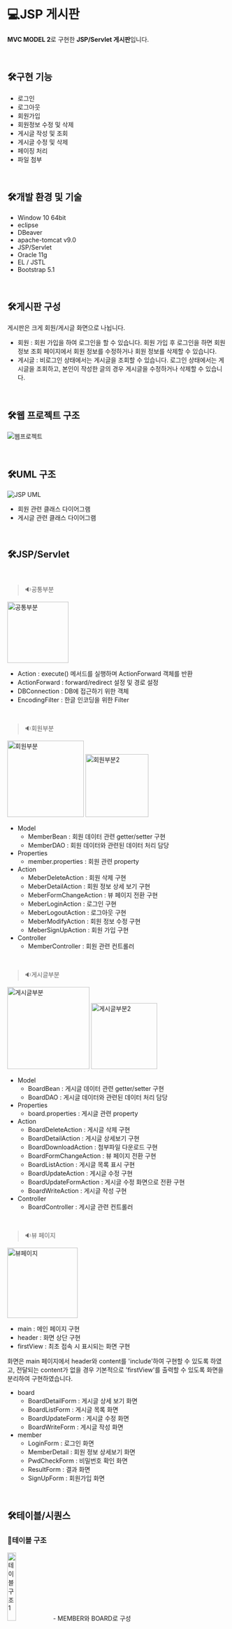 # 💻JSP 게시판
**MVC MODEL 2**로 구현한 **JSP/Servlet 게시판**입니다.

<br>

## 🛠구현 기능

 - 로그인
 - 로그아웃
 - 회원가입
 - 회원정보 수정 및 삭제
 - 게시글 작성 및 조회
 - 게시글 수정 및 삭제
 - 페이징 처리
 - 파일 첨부

<br>

## 🛠개발 환경 및 기술

 - Window 10 64bit
 - eclipse
 - DBeaver
 - apache-tomcat v9.0
 - JSP/Servlet
 - Oracle 11g
 - EL / JSTL
 - Bootstrap 5.1
 
<br>

## 🛠게시판 구성

게시판은 크게 회원/게시글 화면으로 나뉩니다.

 - 회원 : 회원 가입을 하여 로그인을 할 수 있습니다. 회원 가입 후 로그인을 하면 회원 정보 조회 페이지에서 회원 정보를 수정하거나 회원 정보를 삭제할 수 있습니다.
 - 게시글 : 비로그인 상태에서는 게시글을 조회할 수 있습니다. 로그인 상태에서는 게시글을 조회하고, 본인이 작성한 글의 경우 게시글을 수정하거나 삭제할 수 있습니다.
 
 
 <br>

## 🛠웹 프로젝트 구조
![웹프로젝트](https://user-images.githubusercontent.com/92250627/150120415-ace249a4-7da2-4513-9b1b-5f787e0725be.png)

<br>

## 🛠UML 구조
![JSP UML](https://user-images.githubusercontent.com/92250627/150120481-b9d58c1c-7dfd-4210-802e-9ce5993987c0.gif)

 - 회원 관련 클래스 다이어그램
 - 게시글 관련 클래스 다이어그램
<br>

## 🛠JSP/Servlet

<br>

> 🔉공통부분
<img width="140" alt="공통부분" src="https://user-images.githubusercontent.com/92250627/150121893-322191e2-230d-4774-bff2-0db64a298cbc.PNG">

<br>

 - Action : execute() 메서드를 실행하며 ActionForward 객체를 반환
 - ActionForward : forward/redirect 설정 및 경로 설정
 - DBConnection : DB에 접근하기 위한 객체
 - EncodingFilter : 한글 인코딩을 위한 Filter
 
<br>

> 🔉회원부분
<img width="175" alt="회원부분" src="https://user-images.githubusercontent.com/92250627/150121774-247c3285-92b4-4894-89ea-47e33aa99dee.PNG">
<img width="144" alt="회원부분2" src="https://user-images.githubusercontent.com/92250627/150121796-883ede90-5ef0-4d06-9d05-7f359ddf1932.PNG">

<br>

 - Model
	 - MemberBean : 회원 데이터 관련 getter/setter 구현
	 - MemberDAO : 회원 데이터와 관련된 데이터 처리 담당
 - Properties
	 - member.properties : 회원 관련 property
 - Action
	 - MeberDeleteAction : 회원 삭제 구현
	 - MeberDetailAction : 회원 정보 상세 보기 구현
	 - MeberFormChangeAction : 뷰 페이지 전환 구현
	 - MeberLoginAction : 로그인 구현
	 - MeberLogoutAction : 로그아웃 구현
	 - MeberModifyAction : 회원 정보 수정 구현
	 - MeberSignUpAction : 회원 가입 구현
 - Controller
	 - MemberController : 회원 관련 컨트롤러
	 
<br>

> 🔉게시글부분
<img width="188" alt="게시글부분" src="https://user-images.githubusercontent.com/92250627/150121826-fe023683-d12a-43f1-9bd8-54121c32ee02.PNG">
<img width="151" alt="게시글부분2" src="https://user-images.githubusercontent.com/92250627/150121835-22f30441-ec5f-406b-8a2a-fa00e172ef6a.PNG">

<br>

 - Model
	 - BoardBean : 게시글 데이터 관련 getter/setter 구현
	 - BoardDAO : 게시글 데이터와 관련된 데이터 처리 담당
 - Properties
	 - board.properties : 게시글 관련 property
 - Action
	 - BoardDeleteAction : 게시글 삭제 구현
	 - BoardDetailAction : 게시글 상세보기 구현
	 - BoardDownloadAction : 첨부파일 다운로드 구현
	 - BoardFormChangeAction : 뷰 페이지 전환 구현
	 - BoardListAction : 게시글 목록 표시 구현
	 - BoardUpdateAction : 게시글 수정 구현
	 - BoardUpdateFormAction : 게시글 수정 화면으로 전환 구현
	 - BoardWriteAction : 게시글 작성 구현
 - Controller
	 - BoardController : 게시글 관련 컨트롤러
	 
<br>

> 🔉뷰 페이지
<img width="161" alt="뷰페이지" src="https://user-images.githubusercontent.com/92250627/150121872-f0879ed9-93bd-4eab-8869-116d651e7412.PNG">

<br>

 - main : 메인 페이지 구현
 - header : 화면 상단 구현
 - firstView : 최초 접속 시 표시되는 화면 구현

화면은 main 페이지에서 header와 content를 'include'하여 구현할 수 있도록 하였고, 전달되는 content가 없을 경우 기본적으로 'firstView'를 출력할 수 있도록 화면을 분리하여 구현하였습니다.

- board
	- BoardDetailForm : 게시글 상세 보기 화면
	- BoardListForm : 게시글 목록 화면
	- BoardUpdateForm : 게시글 수정 화면
	- BoardWriteForm : 게시글 작성 화면
- member
	- LoginForm : 로그인 화면
	- MemberDetail : 회원 정보 상세보기 화면
	- PwdCheckForm : 비밀번호 확인 화면
	- ResultForm : 결과 화면
	- SignUpForm : 회원가입 화면
	
<br>

## 🛠테이블/시퀀스

### 📑테이블 구조
<img width="20%" alt="테이블 구조 1" src="https://user-images.githubusercontent.com/92250627/150120680-fecc72c2-10e5-4ef1-a15f-014c7d6a912a.PNG">
  - MEMBER와 BOARD로 구성

<br>

### 📑MEMBER
 
- 멤버 테이블 구조
 <img width="50%" alt="멤버테이블 1" src="https://user-images.githubusercontent.com/92250627/150121000-9862f2bf-7f26-4992-a1ab-a80a58737348.PNG">
 <img width="20%" alt="회원 테이블 구조" src="https://user-images.githubusercontent.com/92250627/150121223-457937a9-3fc5-4ad8-bff5-20b1fab62cd1.PNG">

<br>

- 멤버 테이블 DDL 

<br>

<img width="50%" alt="멤버 ddl" src="https://user-images.githubusercontent.com/92250627/150121040-9519ee24-d243-402e-b812-a384d4dfb5f5.PNG">
  
<br>

### 📑BOARD


- 게시글 테이블 구조 

<br>

<img width="50%" alt="게시글테이블 1" src="https://user-images.githubusercontent.com/92250627/150121460-6903d099-9d24-49a9-a9e8-a8c9e0c4bdf4.PNG">
<img width="20%" alt="게시글테이블 2" src="https://user-images.githubusercontent.com/92250627/150121505-1a1c875e-ae66-4662-927b-d556df3d89e4.PNG">

<br>

- 게시글 테이블 DDL 

<br>

<img width="50%" alt="게시글 테이블 ddl" src="https://user-images.githubusercontent.com/92250627/150121533-b0c9fac4-f94e-4eba-9fa3-75558fa7abf3.PNG">

<br>

### 📑시퀀스

<br> 

게시글 번호 자동 증가를 위한 시퀀스 

<br>

<img width="20%" alt="시퀀스" src="https://user-images.githubusercontent.com/92250627/150121593-c4e4b2cc-9570-438d-89c2-87721f30a9f1.PNG">

<br>

## 🛠동작 화면

 1. 웰컴 페이지 입니다. 회원가입 화면으로 이동해보겠습니다.
<br>
<img width="958" alt="1웰컴페이지" src="https://user-images.githubusercontent.com/92250627/150133242-f635bf18-8864-47de-a893-d3383c4ff4f3.PNG">
 2. 회원가입 화면입니다.

<br>
<img width="957" alt="2회원가입" src="https://user-images.githubusercontent.com/92250627/150133131-cb0111e0-9881-442f-aac6-28d21e6f8311.PNG">
<br>
 3. 내용을 입력하지 않고 회원가입 시도시 경고창이 표시됩니다.
<br>
<img width="959" alt="3회원가입경고창" src="https://user-images.githubusercontent.com/92250627/150133132-6f196cfc-8398-4b55-9a2a-3bf574bedbeb.PNG">
<br>
 4. 비밀번호의 경우 2번 체크하도록 기능을 구현했습니다.
<br>
<img width="957" alt="4회원가입비밀번호체크" src="https://user-images.githubusercontent.com/92250627/150133134-bc5a6516-bbc4-4bcf-a37c-978deb1212b9.PNG">
<br>
 5. 회원가입 결과창입니다.
<br>
<img width="958" alt="5회원가입결과창" src="https://user-images.githubusercontent.com/92250627/150133135-27ac114a-fc19-40df-98cf-113aa6fe9629.PNG">
<br>
 6. 이제 로그인 화면으로 이동해보겠습니다.
<br>
<img width="958" alt="6로그인화면" src="https://user-images.githubusercontent.com/92250627/150133138-f778ca1e-3d09-49a3-aebc-e6170535f75a.PNG">
<br>
 7. 로그인 정보를 잘 못 입력하면 경고창이 표시됩니다.
<br>
<img width="959" alt="7로그인경고창" src="https://user-images.githubusercontent.com/92250627/150133141-aba3fccd-0f43-4efc-a29a-825da8ecb8d7.PNG">
<br>
 8. 로그인을 하고 나면 웰컴 페이지가 바뀝니다.
<br>
<img width="959" alt="8로그인후웰컴페이지" src="https://user-images.githubusercontent.com/92250627/150133144-ec4f83c9-c181-4af9-8560-4227eb5602e9.PNG"> 
<br>
 9. 회원정보 상세보기 화면을 누르면 비밀번호 확인창이 표시됩니다.
<br>
<img width="956" alt="9메뉴회원정보비밀번호확인" src="https://user-images.githubusercontent.com/92250627/150133149-031c2fce-8619-4053-8c26-18c7881112ab.PNG">
<br>
 10. 비밀번호를 알맞게 입력하면 회원정보 상세보기가 가능합니다.
<br>
<img width="947" alt="10회원정보상세보기" src="https://user-images.githubusercontent.com/92250627/150133151-903afd94-136f-4791-aefc-e7568839628f.PNG">
<br>
 11. 회원정보 수정을 클릭하여 회원정보를 수정할 수 있습니다.
<br>
<img width="949" alt="11회원정보수정클릭" src="https://user-images.githubusercontent.com/92250627/150133388-3b2aa4b2-7036-4bc6-8599-223e05d4acda.PNG">
<br>
 12. 회원정보 수정 후 확인을 클릭하면 아래와 같은 결과 페이지를 얻을 수 있습니다.
<br>
<img width="956" alt="12회원정보수정후결과페이지" src="https://user-images.githubusercontent.com/92250627/150133154-be7ab676-4341-4907-a0a5-91aa0078aa9c.PNG">
<br>
 13. 회원정보 삭제를 클릭하면 아래와 같은 결과 페이지를 얻을 수 있습니다.
<br>
<img width="951" alt="13회원정보삭제" src="https://user-images.githubusercontent.com/92250627/150133099-27f5ed1c-80a9-4848-bdfa-8ff7d60199dc.PNG">
<br>
 14. 게시판으로 이동하겠습니다.
<br>
<img width="950" alt="15게시판화면" src="https://user-images.githubusercontent.com/92250627/150133107-672e4b0d-318b-4888-b9a1-daec00c37a73.PNG">
<br>
 15. 로그인을 하지 않으면 '글쓰기' 버튼이 출력되지 않습니다.
<br>
<img width="950" alt="16게시판화면(비로그인)" src="https://user-images.githubusercontent.com/92250627/150133109-4de3cf03-1b60-4605-a049-c879d68a1869.PNG">
<br>
 16. 글 작성 화면입니다.
<br>
<img width="957" alt="17글작성화면" src="https://user-images.githubusercontent.com/92250627/150133114-ce4463d3-887a-43d1-8b93-dcab7f8d10ef.PNG">
<br>
 17. 글을 작성하면 아래와 같이 게시글 목록이 업데이트 됩니다.
<br>
<img width="952" alt="19게시글추가" src="https://user-images.githubusercontent.com/92250627/150133115-5016cc1e-814c-47df-b876-dc2083307c65.PNG">
<br>
 18. 게시글 상세보기 화면입니다.
<br>
<img width="957" alt="22게시글상세보기화면" src="https://user-images.githubusercontent.com/92250627/150133123-b22b5e42-b262-42c7-a89f-ea7ae52d72c4.PNG">
<br>
 19. 게시글 수정을 누르고 첨부파일을 추가해보겠습니다.
<br>
<img width="959" alt="20게시글수정" src="https://user-images.githubusercontent.com/92250627/150133118-3b59b00a-fb90-48e1-a1e1-0e0703b665bb.PNG">
<br>
<img width="956" alt="21첨부파일추가" src="https://user-images.githubusercontent.com/92250627/150133119-868b6dbb-1e01-421c-b66c-3854ab02e44c.PNG">
<br>
 20. 게시글 상세보기를 하여 추가한 첨부파일을 다운받을 수 있습니다.
<br>
<img width="956" alt="22첨부파일다운로드" src="https://user-images.githubusercontent.com/92250627/150133125-61ffa872-28a2-455b-a40e-9010571ee387.PNG">
<br>
 21. 게시글을 삭제를 누르면 게시글 삭제 확인창이 출력됩니다.
<br>
<img width="959" alt="24게시글삭제확인창" src="https://user-images.githubusercontent.com/92250627/150133126-42b0d1e0-ec99-46f0-9550-4064d7885456.PNG">
<br>
 22. 확인을 누르면 아래와 같이 게시판 목록에서 해당 글이 삭제된 것을 볼 수 있습니다.
<br>
<img width="949" alt="25게시글삭제확인" src="https://user-images.githubusercontent.com/92250627/150133128-ff7c2690-45c1-4870-8046-75898fff8dc4.PNG">

## 🛠자세한 설명
게시판 구현에 대한 자세한 설명은 블로그에 자세하게 정리해뒀습니다.
해당 웹사이트가 어떻게 동작하는지 이해하고 싶은 분들은
블로그 링크를 통해 블로그에서 내용을 확인해주세요!
[***블로그 이동하기***](https://determination.tistory.com/entry/JSP-%EA%B2%8C%EC%8B%9C%ED%8C%90-Model-2-JSPServlet-%EA%B2%8C%EC%8B%9C%ED%8C%90-%EB%A7%8C%EB%93%A4%EA%B8%B010-%EC%B5%9C%EC%A2%85)

## 🛠작성자

👩‍💻 김웅섭
 - BLOG : [Determination](https://determination.tistory.com/)
 - Email : ungseopkim@naver.com
